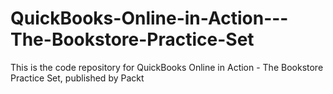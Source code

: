 # QuickBooks-Online-in-Action---The-Bookstore-Practice-Set
This is the code repository for QuickBooks Online in Action - The Bookstore Practice Set, published by Packt
